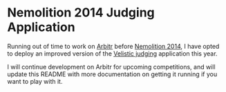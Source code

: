 Nemolition 2014 Judging Application
=================

Running out of time to work on [Arbitr](https://github.com/michaelsanford/Arbitr) before [Nemolition 2014](http://www.robo-crc.ca/en/category/nemolition-2014/), I have opted to deploy an improved version of the [Velistic judging](https://github.com/robo-crc/velistic-judging) application this year.

I will continue development on Arbitr for upcoming competitions, and will update this README with more documentation on getting it running if you want to play with it.
